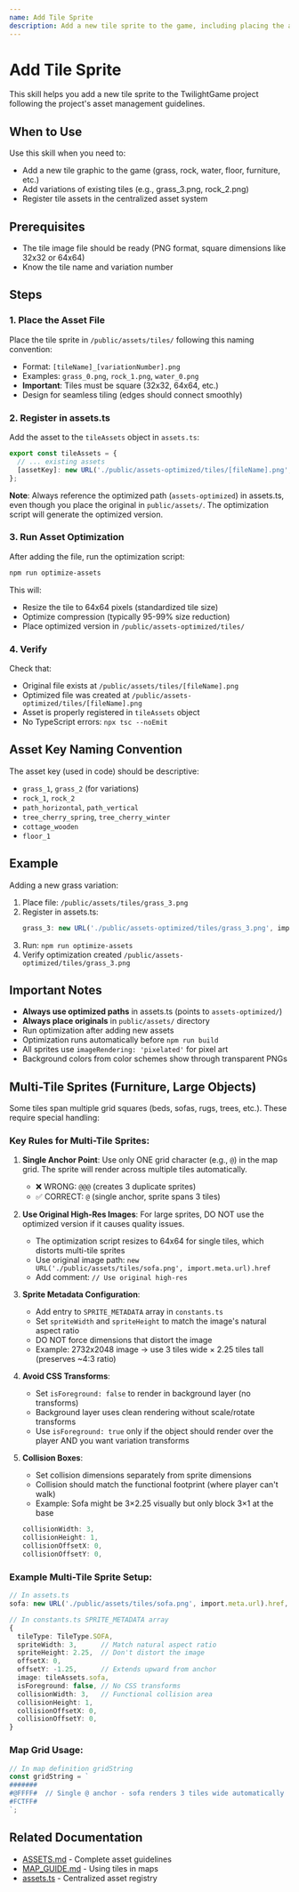 ```yaml
---
name: Add Tile Sprite
description: Add a new tile sprite to the game, including placing the asset file, registering it in assets.ts, and running optimization
---
```


# Add Tile Sprite

This skill helps you add a new tile sprite to the TwilightGame project following the project's asset management guidelines.

## When to Use

Use this skill when you need to:
- Add a new tile graphic to the game (grass, rock, water, floor, furniture, etc.)
- Add variations of existing tiles (e.g., grass_3.png, rock_2.png)
- Register tile assets in the centralized asset system

## Prerequisites

- The tile image file should be ready (PNG format, square dimensions like 32x32 or 64x64)
- Know the tile name and variation number

## Steps

### 1. Place the Asset File

Place the tile sprite in `/public/assets/tiles/` following this naming convention:
- Format: `[tileName]_[variationNumber].png`
- Examples: `grass_0.png`, `rock_1.png`, `water_0.png`
- **Important**: Tiles must be square (32x32, 64x64, etc.)
- Design for seamless tiling (edges should connect smoothly)

### 2. Register in assets.ts

Add the asset to the `tileAssets` object in `assets.ts`:

```typescript
export const tileAssets = {
  // ... existing assets
  [assetKey]: new URL('./public/assets-optimized/tiles/[fileName].png', import.meta.url).href,
};
```

**Note**: Always reference the optimized path (`assets-optimized`) in assets.ts, even though you place the original in `public/assets/`. The optimization script will generate the optimized version.

### 3. Run Asset Optimization

After adding the file, run the optimization script:

```bash
npm run optimize-assets
```

This will:
- Resize the tile to 64x64 pixels (standardized tile size)
- Optimize compression (typically 95-99% size reduction)
- Place optimized version in `/public/assets-optimized/tiles/`

### 4. Verify

Check that:
- Original file exists at `/public/assets/tiles/[fileName].png`
- Optimized file was created at `/public/assets-optimized/tiles/[fileName].png`
- Asset is properly registered in `tileAssets` object
- No TypeScript errors: `npx tsc --noEmit`

## Asset Key Naming Convention

The asset key (used in code) should be descriptive:
- `grass_1`, `grass_2` (for variations)
- `rock_1`, `rock_2`
- `path_horizontal`, `path_vertical`
- `tree_cherry_spring`, `tree_cherry_winter`
- `cottage_wooden`
- `floor_1`

## Example

Adding a new grass variation:

1. Place file: `/public/assets/tiles/grass_3.png`
2. Register in assets.ts:
   ```typescript
   grass_3: new URL('./public/assets-optimized/tiles/grass_3.png', import.meta.url).href,
   ```
3. Run: `npm run optimize-assets`
4. Verify optimization created `/public/assets-optimized/tiles/grass_3.png`

## Important Notes

- **Always use optimized paths** in assets.ts (points to `assets-optimized/`)
- **Always place originals** in `public/assets/` directory
- Run optimization after adding new assets
- Optimization runs automatically before `npm run build`
- All sprites use `imageRendering: 'pixelated'` for pixel art
- Background colors from color schemes show through transparent PNGs

## Multi-Tile Sprites (Furniture, Large Objects)

Some tiles span multiple grid squares (beds, sofas, rugs, trees, etc.). These require special handling:

### Key Rules for Multi-Tile Sprites:

1. **Single Anchor Point**: Use only ONE grid character (e.g., `@`) in the map grid. The sprite will render across multiple tiles automatically.
   - ❌ WRONG: `@@@` (creates 3 duplicate sprites)
   - ✅ CORRECT: `@` (single anchor, sprite spans 3 tiles)

2. **Use Original High-Res Images**: For large sprites, DO NOT use the optimized version if it causes quality issues.
   - The optimization script resizes to 64x64 for single tiles, which distorts multi-tile sprites
   - Use original image path: `new URL('./public/assets/tiles/sofa.png', import.meta.url).href`
   - Add comment: `// Use original high-res`

3. **Sprite Metadata Configuration**:
   - Add entry to `SPRITE_METADATA` array in `constants.ts`
   - Set `spriteWidth` and `spriteHeight` to match the image's natural aspect ratio
   - DO NOT force dimensions that distort the image
   - Example: 2732x2048 image → use 3 tiles wide × 2.25 tiles tall (preserves ~4:3 ratio)

4. **Avoid CSS Transforms**:
   - Set `isForeground: false` to render in background layer (no transforms)
   - Background layer uses clean rendering without scale/rotate transforms
   - Use `isForeground: true` only if the object should render over the player AND you want variation transforms

5. **Collision Boxes**:
   - Set collision dimensions separately from sprite dimensions
   - Collision should match the functional footprint (where player can't walk)
   - Example: Sofa might be 3×2.25 visually but only block 3×1 at the base
   ```typescript
   collisionWidth: 3,
   collisionHeight: 1,
   collisionOffsetX: 0,
   collisionOffsetY: 0,
   ```

### Example Multi-Tile Sprite Setup:

```typescript
// In assets.ts
sofa: new URL('./public/assets/tiles/sofa.png', import.meta.url).href,  // Use original high-res

// In constants.ts SPRITE_METADATA array
{
  tileType: TileType.SOFA,
  spriteWidth: 3,      // Match natural aspect ratio
  spriteHeight: 2.25,  // Don't distort the image
  offsetX: 0,
  offsetY: -1.25,      // Extends upward from anchor
  image: tileAssets.sofa,
  isForeground: false, // No CSS transforms
  collisionWidth: 3,   // Functional collision area
  collisionHeight: 1,
  collisionOffsetX: 0,
  collisionOffsetY: 0,
}
```

### Map Grid Usage:

```typescript
// In map definition gridString
const gridString = `
#######
#@FFFF#  // Single @ anchor - sofa renders 3 tiles wide automatically
#FCTFF#
`;
```

## Related Documentation

- [ASSETS.md](../../../docs/ASSETS.md) - Complete asset guidelines
- [MAP_GUIDE.md](../../../docs/MAP_GUIDE.md) - Using tiles in maps
- [assets.ts](../../../assets.ts) - Centralized asset registry
